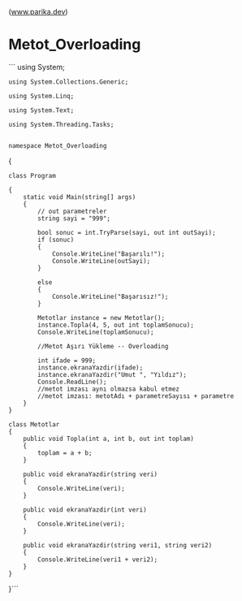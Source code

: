 (www.parika.dev)

# Metot_Overloading

´´´ using System;

    using System.Collections.Generic;
    
    using System.Linq;
    
    using System.Text;
    
    using System.Threading.Tasks;

    
    namespace Metot_Overloading
    
   {
    
    class Program
    
    {
        static void Main(string[] args)
        {
            // out parametreler
            string sayi = "999";

            bool sonuc = int.TryParse(sayi, out int outSayi);
            if (sonuc)
            {
                Console.WriteLine("Başarılı!");
                Console.WriteLine(outSayi);
            }

            else
            {
                Console.WriteLine("Başarısız!");
            }

            Metotlar instance = new Metotlar();
            instance.Topla(4, 5, out int toplamSonucu);
            Console.WriteLine(toplamSonucu);

            //Metot Aşırı Yükleme -- Overloading

            int ifade = 999;
            instance.ekranaYazdir(ifade);
            instance.ekranaYazdir("Umut ", "Yıldız");
            Console.ReadLine();
            //metot imzası aynı olmazsa kabul etmez
            //metot imzası: metotAdı + parametreSayısı + parametre
        }
    }

    class Metotlar
    {
        public void Topla(int a, int b, out int toplam)
        {
            toplam = a + b;
        }

        public void ekranaYazdir(string veri)
        {
            Console.WriteLine(veri);
        }

        public void ekranaYazdir(int veri)
        {
            Console.WriteLine(veri);
        }

        public void ekranaYazdir(string veri1, string veri2)
        {
            Console.WriteLine(veri1 + veri2);
        }
    }
}´´´

